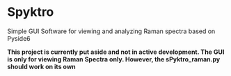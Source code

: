 # Spyktro
Simple GUI Software for viewing and analyzing Raman spectra based on Pyside6

**This project is currently put aside and not in active development. The GUI is only for viewing Raman Spectra only. However, the sPyktro_raman.py should work on its own**
